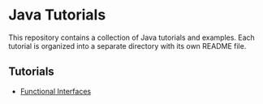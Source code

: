 # Java Tutorials

This repository contains a collection of Java tutorials and examples. Each tutorial is organized into a separate directory with its own README file.

## Tutorials
- [Functional Interfaces](https://github.com/muhrifqii/java-tutorials/tree/master/functional-interfaces)
